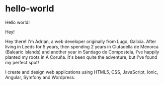 # hello-world

Hello world! 

Hey! 

Hey there! I'm Adrian, a web developer originally from Lugo, Galicia. After living in Leeds for 5 years, then spending 2 years in Ciutadella de Menorca (Balearic Islands) and another year in Santiago de Compostela, I've happily planted my roots in A Coruña. It's been quite the adventure, but I've found my perfect spot!

I create and design web applications using HTML5, CSS, JavaScript, Ionic, Angular, Symfony and Wordpress.
